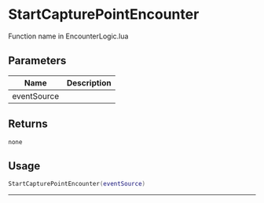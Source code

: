 # StartCapturePointEncounter

Function name in EncounterLogic.lua

## Parameters

| Name        | Description |
| ----------- | ----------- |
| eventSource |             |

## Returns

`none`

## Usage

```lua
StartCapturePointEncounter(eventSource)
```

---
